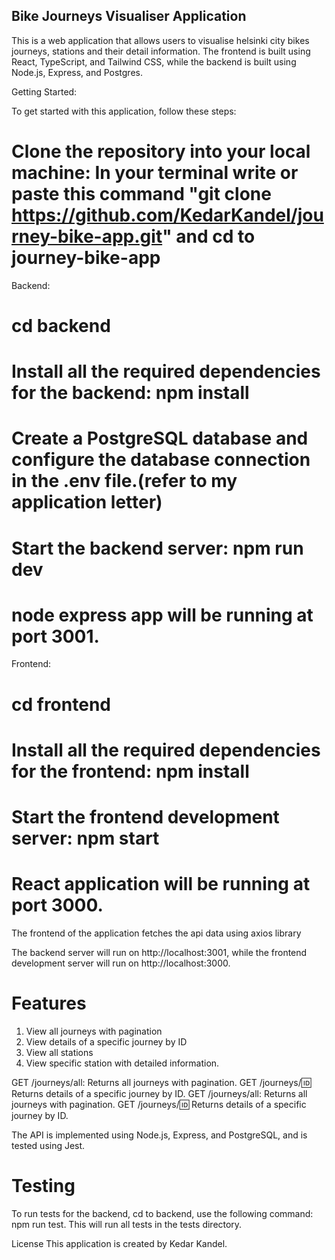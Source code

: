 

## Bike Journeys Visualiser Application

 This is a web application that allows users to visualise helsinki city bikes journeys,  stations and their detail information. The frontend is built using React, TypeScript, and Tailwind CSS, while the backend is built using Node.js, Express, and Postgres.

Getting Started: 

To get started with this application, follow these steps:

# Clone the repository into your local machine: In your terminal write or paste this command "git clone  https://github.com/KedarKandel/journey-bike-app.git" and cd to journey-bike-app


Backend:
# cd backend
# Install all the required dependencies for the backend: npm install
# Create a PostgreSQL database and configure the database connection in the .env file.(refer to my application letter)
# Start the backend server: npm run dev
# node express app will be running at port 3001.

Frontend:
# cd frontend
# Install all the required dependencies for the frontend: npm install
# Start the frontend development server: npm start
# React application will be running at port 3000.
The frontend of the application fetches the api data using axios library


The backend server will run on http://localhost:3001, while the frontend development server will run on http://localhost:3000.

# Features
1. View all journeys with pagination
2. View details of a specific journey by ID
3. View all stations
4. View specific station with detailed information.

GET /journeys/all: Returns all journeys with pagination.
GET /journeys/:id: Returns details of a specific journey by ID.
GET /journeys/all: Returns all journeys with pagination.
GET /journeys/:id: Returns details of a specific journey by ID.

The API is implemented using Node.js, Express, and PostgreSQL, and is tested using Jest.


# Testing
To run tests for the backend, cd to backend, use the following command: npm run test. This will run all tests in the tests directory.

License
This application is created by Kedar Kandel.